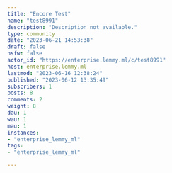 ```yaml
---
title: "Encore Test" 
name: "test8991"
description: "Description not available."
type: community
date: "2023-06-21 14:53:38"
draft: false
nsfw: false
actor_id: "https://enterprise.lemmy.ml/c/test8991"
host: enterprise.lemmy.ml
lastmod: "2023-06-16 12:38:24"
published: "2023-06-12 13:35:49"
subscribers: 1
posts: 8
comments: 2
weight: 8
dau: 1
wau: 1
mau: 1
instances:
- "enterprise_lemmy_ml"
tags: 
- "enterprise_lemmy_ml"

---
```

